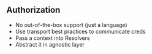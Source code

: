 ##  Authorization <!-- .element: data-theme="ka-content" -->

- No out-of-the-box support (just a language)
- Use transport best practices to communicate creds
- Pass a context into Resolvers
- Abstract it in agnostic layer
